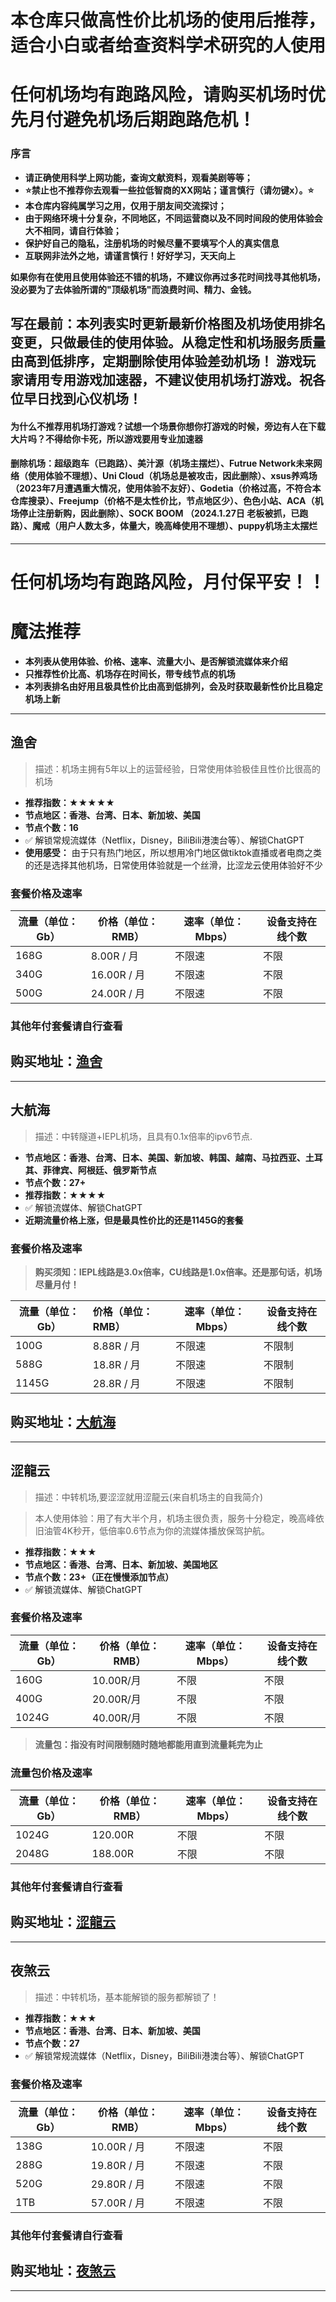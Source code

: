 # **本仓库只做高性价比机场的使用后推荐，适合小白或者给查资料学术研究的人使用**
# **任何机场均有跑路风险，请购买机场时优先月付避免机场后期跑路危机！**
### 序言

- **请正确使用科学上网功能，查询文献资料，观看美剧等等；**
- **⭐禁止也不推荐你去观看一些拉低智商的XX网站；谨言慎行（请勿键x）。⭐**
- **本仓库内容纯属学习之用，仅用于朋友间交流探讨；**
- **由于网络环境十分复杂，不同地区，不同运营商以及不同时间段的使用体验会大不相同，请自行体验；**
- **保护好自己的隐私，注册机场的时候尽量不要填写个人的真实信息**
- **互联网非法外之地，请谨言慎行！好好学习，天天向上**

**如果你有在使用且使用体验还不错的机场，不建议你再过多花时间找寻其他机场，没必要为了去体验所谓的"顶级机场"而浪费时间、精力、金钱。**


写在最前：本列表实时更新最新价格图及机场使用排名变更，只做最佳的使用体验。从稳定性和机场服务质量由高到低排序，定期删除使用体验差劲机场！
游戏玩家请用专用游戏加速器，不建议使用机场打游戏。祝各位早日找到心仪机场！
------
#### 为什么不推荐用机场打游戏？试想一个场景你想你打游戏的时候，旁边有人在下载大片吗？不得给你卡死，所以游戏要用专业加速器

#### 删除机场：超级跑车（已跑路）、美汁源（机场主摆烂）、Futrue Network未来网络（使用体验不理想）、Uni Cloud（机场总是被攻击，因此删除）、xsus养鸡场（2023年7月遭遇重大情况，使用体验不友好）、Godetia（价格过高，不符合本仓库搜录）、Freejump（价格不是太性价比，节点地区少）、色色小站、ACA（机场停止注册新购，因此删除）、SOCK BOOM （2024.1.27日 老板被抓，已跑路）、魔戒（用户人数太多，体量大，晚高峰使用不理想）、puppy机场主太摆烂
------

# 任何机场均有跑路风险，月付保平安！！



# 魔法推荐

- **本列表从使用体验、价格、速率、流量大小、是否解锁流媒体来介绍**
- **只推荐性价比高、机场存在时间长，带专线节点的机场**
- **本列表排名由好用且极具性价比由高到低排列，会及时获取最新性价比且稳定机场上新**

------



## 渔舍

> 描述：机场主拥有5年以上的运营经验，日常使用体验极佳且性价比很高的机场
- **推荐指数：★★★★★**
- **节点地区：香港、台湾、日本、新加坡、美国**
- **节点个数：16**
- ✅ 解锁常规流媒体（Netflix，Disney，BiliBili港澳台等）、解锁ChatGPT
- **使用感受：** 由于只有热门地区，所以想用冷门地区做tiktok直播或者电商之类的还是选择其他机场，日常使用体验就是一个丝滑，比涩龙云使用体验好不少


### 套餐价格及速率

| 流量（单位：Gb） | 价格（单位：RMB） | 速率（单位：Mbps） | 设备支持在线个数 |
| ---------------- | ----------------- | ------------------ | ---------------- |
| 168G             | 8.00R / 月      | 不限速             | 不限             |
| 340G           | 16.00R  / 月     | 不限速             | 不限             |
| 500G            | 24.00R / 月     | 不限速             | 不限             |

### 其他年付套餐请自行查看



## 购买地址：[渔舍](https://dash.yushe.org/#/register?code=KFulxeOn)

------

## 大航海

> 描述：中转隧道+IEPL机场，且具有0.1x倍率的ipv6节点.

- **节点地区：香港、台湾、日本、美国、新加坡、韩国、越南、马拉西亚、土耳其、菲律宾、阿根廷、俄罗斯节点**
- **节点个数：27+**
- **推荐指数：★★★★**
- ✅ 解锁流媒体、解锁ChatGPT
- **近期流量价格上涨，但是最具性价比的还是1145G的套餐**
### 套餐价格及速率
> **购买须知：IEPL线路是3.0x倍率，CU线路是1.0x倍率。还是那句话，机场尽量月付！**

| 流量（单位：Gb） | 价格（单位：RMB） | 速率（单位：Mbps） | 设备支持在线个数 |
| ---------------- | :---------------- | ------------------ | ---------------- |
| 100G             | 8.88R / 月        | 不限速             | 不限制           |
| 588G             | 18.8R  / 月       | 不限速             | 不限制           |
| 1145G            | 28.8R / 月        | 不限速             | 不限制           |


## 购买地址：[大航海](http://dhh.bar/#/register?code=VS7yGyPN)


------


## 涩龍云

> 描述：中转机场,要涩涩就用涩龍云(来自机场主的自我简介)

> 本人使用体验：用了有大半个月，机场主很负责，服务十分稳定，晚高峰依旧油管4K秒开，低倍率0.6节点为你的流媒体播放保驾护航。
- **推荐指数：★★★**
- **节点地区：香港、台湾、日本、新加坡、美国地区**
- **节点个数：23+（正在慢慢添加节点）**
- ✅ 解锁流媒体、解锁ChatGPT

### 套餐价格及速率

| 流量（单位：Gb） | 价格（单位：RMB） | 速率（单位：Mbps） | 设备支持在线个数 |
| --------- | ---------- | ----------- | -------- |
| 160G      | 10.00R/月   | 不限          | 不限       |
| 400G      | 20.00R/月   | 不限          | 不限       |
| 1024G     | 40.00R/月   | 不限          | 不限       |

> **流量包：指没有时间限制随时随地都能用直到流量耗完为止**

### 流量包价格及速率

| 流量（单位：Gb） | 价格（单位：RMB） | 速率（单位：Mbps） | 设备支持在线个数 |
| --------- | ---------- | ----------- | -------- |
| 1024G     | 120.00R     | 不限          | 不限       |
| 2048G     | 188.00R    | 不限          | 不限       |

### 其他年付套餐请自行查看


## 购买地址：[涩龍云](https://portal.selom.xyz/#/register?code=Le0b07Vl)

------


## 夜煞云

> 描述：中转机场，基本能解锁的服务都解锁了！
- **推荐指数：★★★**
- **节点地区：香港、台湾、日本、新加坡、美国**
- **节点个数：27**
- ✅ 解锁常规流媒体（Netflix，Disney，BiliBili港澳台等）、解锁ChatGPT


### 套餐价格及速率

| 流量（单位：Gb） | 价格（单位：RMB） | 速率（单位：Mbps） | 设备支持在线个数 |
| ---------------- | ----------------- | ------------------ | ---------------- |
| 138G             | 10.00R / 月      | 不限速             | 不限             |
| 288G           | 19.80R  / 月     | 不限速             | 不限             |
| 520G            | 29.80R / 月     | 不限速             | 不限             |
| 1TB | 57.00R / 月 | 不限速 | 不限 |

### 其他年付套餐请自行查看



## 购买地址：[夜煞云](https://yeshayun.com/#/register&code=lGQd4B0L)


------






